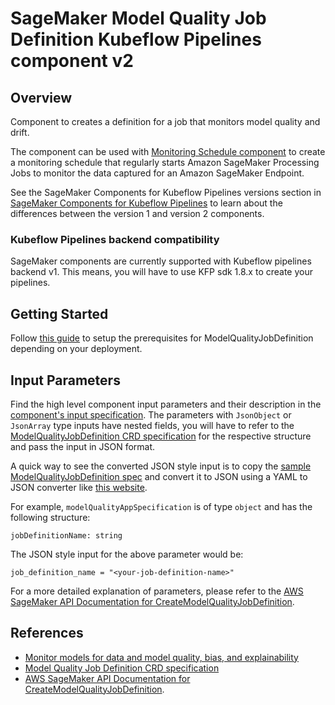 # SageMaker Model Quality Job Definition Kubeflow Pipelines component v2

## Overview

Component to creates a definition for a job that monitors model quality and drift.

The component can be used with [Monitoring Schedule component](../MonitoringSchedule) to create a monitoring schedule that regularly starts Amazon SageMaker Processing Jobs to monitor the data captured for an Amazon SageMaker Endpoint.

See the SageMaker Components for Kubeflow Pipelines versions section in [SageMaker Components for Kubeflow Pipelines](https://docs.aws.amazon.com/sagemaker/latest/dg/kubernetes-sagemaker-components-for-kubeflow-pipelines.html#kubeflow-pipeline-components) to learn about the differences between the version 1 and version 2 components.

### Kubeflow Pipelines backend compatibility

SageMaker components are currently supported with Kubeflow pipelines backend v1. This means, you will have to use KFP sdk 1.8.x to create your pipelines.

## Getting Started

Follow [this guide](https://github.com/kubeflow/pipelines/tree/master/samples/contrib/aws-samples#prerequisites) to setup the prerequisites for ModelQualityJobDefinition depending on your deployment.

## Input Parameters

Find the high level component input parameters and their description in the [component's input specification](./component.yaml). The parameters with `JsonObject` or `JsonArray` type inputs have nested fields, you will have to refer to the [ModelQualityJobDefinition CRD specification](https://aws-controllers-k8s.github.io/community/reference/sagemaker/v1alpha1/modelqualityjobdefinition/) for the respective structure and pass the input in JSON format.

A quick way to see the converted JSON style input is to copy the [sample ModelQualityJobDefinition spec](https://aws-controllers-k8s.github.io/community/reference/sagemaker/v1alpha1/modelqualityjobdefinition/#spec) and convert it to JSON using a YAML to JSON converter like [this website](https://jsonformatter.org/yaml-to-json).

For example, `modelQualityAppSpecification` is of type `object` and has the following structure:

```
jobDefinitionName: string
```

The JSON style input for the above parameter would be:

```
job_definition_name = "<your-job-definition-name>"
```

For a more detailed explanation of parameters, please refer to the [AWS SageMaker API Documentation for CreateModelQualityJobDefinition](https://docs.aws.amazon.com/sagemaker/latest/APIReference/API_CreateModelQualityJobDefinition.html).

## References

- [Monitor models for data and model quality, bias, and explainability](https://docs.aws.amazon.com/sagemaker/latest/dg/model-monitor.html)
- [Model Quality Job Definition CRD specification](https://aws-controllers-k8s.github.io/community/reference/sagemaker/v1alpha1/modelqualityjobdefinition/)
- [AWS SageMaker API Documentation for CreateModelQualityJobDefinition](https://docs.aws.amazon.com/sagemaker/latest/APIReference/API_CreateModelQualityJobDefinition.html).
